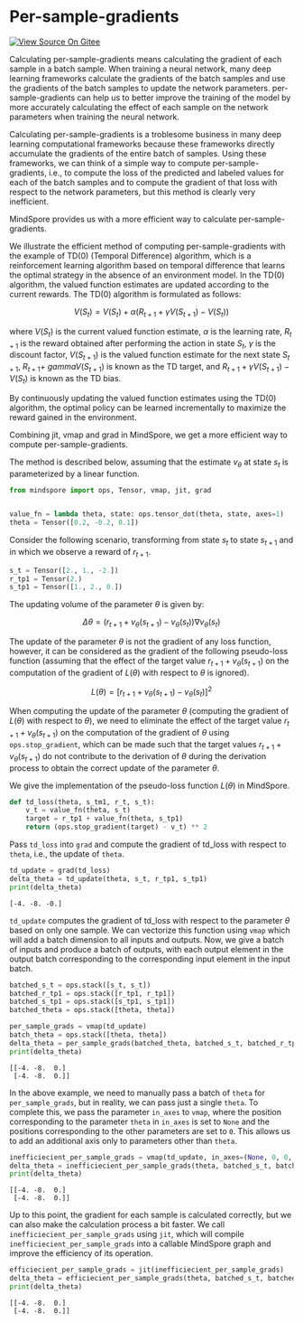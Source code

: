 # Per-sample-gradients

[![View Source On Gitee](https://mindspore-website.obs.cn-north-4.myhuaweicloud.com/website-images/r2.5.0/resource/_static/logo_source_en.svg)](https://gitee.com/mindspore/docs/blob/r2.5.0/docs/mindspore/source_en/model_train/train_process/optimize/per_sample_gradients.md)

Calculating per-sample-gradients means calculating the gradient of each sample in a batch sample. When training a neural network, many deep learning frameworks calculate the gradients of the batch samples and use the gradients of the batch samples to update the network parameters. per-sample-gradients can help us to better improve the training of the model by more accurately calculating the effect of each sample on the network parameters when training the neural network.

Calculating per-sample-gradients is a troblesome business in many deep learning computational frameworks because these frameworks directly accumulate the gradients of the entire batch of samples. Using these frameworks, we can think of a simple way to compute per-sample-gradients, i.e., to compute the loss of the predicted and labeled values for each of the batch samples and to compute the gradient of that loss with respect to the network parameters, but this method is clearly very inefficient.

MindSpore provides us with a more efficient way to calculate per-sample-gradients.

We illustrate the efficient method of computing per-sample-gradients with the example of TD(0) (Temporal Difference) algorithm, which is a reinforcement learning algorithm based on temporal difference that learns the optimal strategy in the absence of an environment model. In the TD(0) algorithm, the valued function estimates are updated according to the current rewards. The TD(0) algorithm is formulated as follows:

$$V(S_{t}) = V(S_{t}) + \alpha (R_{t+1} + \gamma V(S_{t+1}) - V(S_{t}))$$

where $V(S_{t})$ is the current valued function estimate, $\alpha$ is the learning rate, $R_{t+1}$ is the reward obtained after performing the action in state $S_{t}$, $\gamma$ is the discount factor, $V(S_{t+1})$ is the valued function estimate for the next state $S_{t+1}$, $R_{t+1} + \ gamma V(S_{t+1})$ is known as the TD target, and $R_{t+1} + \gamma V(S_{t+1}) - V(S_{t})$ is known as the TD bias.

By continuously updating the valued function estimates using the TD(0) algorithm, the optimal policy can be learned incrementally to maximize the reward gained in the environment.

Combining jit, vmap and grad in MindSpore, we get a more efficient way to compute per-sample-gradients.

The method is described below, assuming that the estimate $v_{\theta}$ at state $s_{t}$ is parameterized by a linear function.

```python
from mindspore import ops, Tensor, vmap, jit, grad


value_fn = lambda theta, state: ops.tensor_dot(theta, state, axes=1)
theta = Tensor([0.2, -0.2, 0.1])
```

Consider the following scenario, transforming from state $s_{t}$ to state $s_{t+1}$ and in which we observe a reward of $r_{t+1}$.

```python
s_t = Tensor([2., 1., -2.])
r_tp1 = Tensor(2.)
s_tp1 = Tensor([1., 2., 0.])
```

The updating volume of the parameter ${\theta}$ is given by:

$$\Delta{\theta}=(r_{t+1} + v_{\theta}(s_{t+1}) - v_{\theta}(s_{t}))\nabla v_{\theta}(s_{t})$$

The update of the parameter ${\theta}$ is not the gradient of any loss function, however, it can be considered as the gradient of the following pseudo-loss function (assuming that the effect of the target value $r_{t+1} + v_{\theta}(s_{t+1})$ on the computation of the gradient of $L(\theta)$ with respect to ${\theta}$ is ignored).

$$L(\theta) = [r_{t+1} + v_{\theta}(s_{t+1}) - v_{\theta}(s_{t})]^{2}$$

When computing the update of the parameter ${\theta}$ (computing the gradient of $L(\theta)$ with respect to ${\theta}$), we need to eliminate the effect of the target value $r_{t+1} + v_{\theta}(s_{t+1})$ on the computation of the gradient of ${\theta}$ using `ops.stop_gradient`, which can be made such that the target values $r_{t+1} + v_{\theta}(s_{t+1})$ do not contribute to the derivation of ${\theta}$ during the derivation process to obtain the correct update of the parameter ${\theta}$.

We give the implementation of the pseudo-loss function $L(\theta)$ in MindSpore.

```python
def td_loss(theta, s_tm1, r_t, s_t):
    v_t = value_fn(theta, s_t)
    target = r_tp1 + value_fn(theta, s_tp1)
    return (ops.stop_gradient(target) - v_t) ** 2
```

Pass `td_loss` into `grad` and compute the gradient of td_loss with respect to `theta`, i.e., the update of `theta`.

```python
td_update = grad(td_loss)
delta_theta = td_update(theta, s_t, r_tp1, s_tp1)
print(delta_theta)
```

```text
[-4. -8. -0.]
```

`td_update` computes the gradient of td_loss with respect to the parameter ${\theta}$ based on only one sample. We can vectorize this function using `vmap` which will add a batch dimension to all inputs and outputs. Now, we give a batch of inputs and produce a batch of outputs, with each output element in the output batch corresponding to the corresponding input element in the input batch.

```python
batched_s_t = ops.stack([s_t, s_t])
batched_r_tp1 = ops.stack([r_tp1, r_tp1])
batched_s_tp1 = ops.stack([s_tp1, s_tp1])
batched_theta = ops.stack([theta, theta])

per_sample_grads = vmap(td_update)
batch_theta = ops.stack([theta, theta])
delta_theta = per_sample_grads(batched_theta, batched_s_t, batched_r_tp1, batched_s_tp1)
print(delta_theta)
```

```text
[[-4. -8.  0.]
 [-4. -8.  0.]]
```

In the above example, we need to manually pass a batch of `theta` for `per_sample_grads`, but in reality, we can pass just a single `theta`. To complete this, we pass the parameter `in_axes` to `vmap`, where the position corresponding to the parameter `theta` in `in_axes` is set to `None` and the positions corresponding to the other parameters are set to `0`. This allows us to add an additional axis only to parameters other than `theta`.

```python
inefficiecient_per_sample_grads = vmap(td_update, in_axes=(None, 0, 0, 0))
delta_theta = inefficiecient_per_sample_grads(theta, batched_s_t, batched_r_tp1, batched_s_tp1)
print(delta_theta)
```

```text
[[-4. -8.  0.]
 [-4. -8.  0.]]
```

Up to this point, the gradient for each sample is calculated correctly, but we can also make the calculation process a bit faster. We call `inefficiecient_per_sample_grads` using `jit`, which will compile `inefficiecient_per_sample_grads` into a callable MindSpore graph and improve the efficiency of its operation.

```python
efficiecient_per_sample_grads = jit(inefficiecient_per_sample_grads)
delta_theta = efficiecient_per_sample_grads(theta, batched_s_t, batched_r_tp1, batched_s_tp1)
print(delta_theta)
```

```text
[[-4. -8.  0.]
 [-4. -8.  0.]]
```
